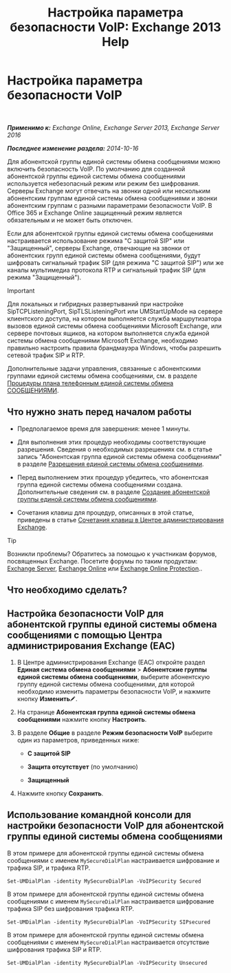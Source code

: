 ﻿---
title: 'Настройка параметра безопасности VoIP: Exchange 2013 Help'
TOCTitle: Настройка параметра безопасности VoIP
ms:assetid: b5335654-c766-4f3f-883c-f31263e1d9c1
ms:mtpsurl: https://technet.microsoft.com/ru-ru/library/Bb201721(v=EXCHG.150)
ms:contentKeyID: 50488897
ms.date: 05/22/2018
mtps_version: v=EXCHG.150
ms.translationtype: MT
---

# Настройка параметра безопасности VoIP

 

_**Применимо к:** Exchange Online, Exchange Server 2013, Exchange Server 2016_

_**Последнее изменение раздела:** 2014-10-16_

Для абонентской группы единой системы обмена сообщениями можно включить безопасность VoIP. По умолчанию для созданной абонентской группы единой системы обмена сообщениями используется небезопасный режим или режим без шифрования. Серверы Exchange могут отвечать на звонки одной или нескольким абонентским группам единой системы обмена сообщениями и звонки абонентским группам с разными параметрами безопасности VoIP. В Office 365 и Exchange Online защищенный режим является обязательным и не может быть отключен.

Если для абонентской группы единой системы обмена сообщениями настраивается использование режима "С защитой SIP" или "Защищенный", серверы Exchange, отвечающие на звонки от абонентских групп единой системы обмена сообщениями, будут шифровать сигнальный трафик SIP (для режима "С защитой SIP") или же каналы мультимедиа протокола RTP и сигнальный трафик SIP (для режима "Защищенный").

> [!IMPORTANT]  
> Для локальных и гибридных развертываний при настройке SipTCPListeningPort, SipTLSListeningPort или UMStartUpMode на сервере клиентского доступа, на котором выполняется служба маршрутизатора вызовов единой системы обмена сообщениями Microsoft Exchange, или сервере почтовых ящиков, на котором выполняется служба единой системы обмена сообщениями Microsoft Exchange, необходимо правильно настроить правила брандмауэра Windows, чтобы разрешить сетевой трафик SIP и RTP.


Дополнительные задачи управления, связанные с абонентскими группами единой системы обмена сообщениями, см. в разделе [Процедуры плана телефонным единой системы обмена СООБЩЕНИЯМИ](um-dial-plan-procedures-exchange-2013-help.md).

## Что нужно знать перед началом работы

  - Предполагаемое время для завершения: менее 1 минуты.

  - Для выполнения этих процедур необходимы соответствующие разрешения. Сведения о необходимых разрешениях см. в статье запись "Абонентская группа единой системы обмена сообщениями" в разделе [Разрешения единой системы обмена сообщениями](unified-messaging-permissions-exchange-2013-help.md).

  - Перед выполнением этих процедур убедитесь, что абонентская группа единой системы обмена сообщениями создана. Дополнительные сведения см. в разделе [Создание абонентской группы единой системы обмена сообщениями](create-a-um-dial-plan-exchange-2013-help.md).

  - Сочетания клавиш для процедур, описанных в этой статье, приведены в статье [Сочетания клавиш в Центре администрирования Exchange](keyboard-shortcuts-in-the-exchange-admin-center-exchange-online-protection-help.md).

> [!TIP]  
> Возникли проблемы? Обратитесь за помощью к участникам форумов, посвященных Exchange. Посетите форумы по таким продуктам: <a href="https://go.microsoft.com/fwlink/p/?linkid=60612">Exchange Server</a>, <a href="https://go.microsoft.com/fwlink/p/?linkid=267542">Exchange Online</a> или <a href="https://go.microsoft.com/fwlink/p/?linkid=285351">Exchange Online Protection</a>..


## Что необходимо сделать?

## Настройка безопасности VoIP для абонентской группы единой системы обмена сообщениями с помощью Центра администрирования Exchange (EAC)

1.  В Центре администрирования Exchange (EAC) откройте раздел **Единая система обмена сообщениями** \> **Абонентские группы единой системы обмена сообщениями**, выберите абонентскую группу единой системы обмена сообщениями, для которой необходимо изменить параметры безопасности VoIP, и нажмите кнопку **Изменить**![Значок редактирования](images/Bb124582.6f53ccb2-1f13-4c02-bea0-30690e6ea71d(EXCHG.150).gif "Значок редактирования").

2.  На странице **Абонентская группа единой системы обмена сообщениями** нажмите кнопку **Настроить**.

3.  В разделе **Общие** в разделе **Режим безопасности VoIP** выберите один из параметров, приведенных ниже:
    
      - **С защитой SIP**
    
      - **Защита отсутствует** (по умолчанию)
    
      - **Защищенный**

4.  Нажмите кнопку **Сохранить**.

## Использование командной консоли для настройки безопасности VoIP для абонентской группы единой системы обмена сообщениями

В этом примере для абонентской группы единой системы обмена сообщениями с именем `MySecureDialPlan` настраивается шифрование и трафика SIP, и трафика RTP.

    Set-UMDialPlan -identity MySecureDialPlan -VoIPSecurity Secured

В этом примере для абонентской группы единой системы обмена сообщениями с именем `MySecureDialPlan` настраивается шифрование трафика SIP без шифрования трафика RTP.

    Set-UMDialPlan -identity MySecureDialPlan -VoIPSecurity SIPsecured

В этом примере для абонентской группы единой системы обмена сообщениями с именем `MySecureDialPlan` настраивается отсутствие шифрования трафика SIP и RTP.

    Set-UMDialPlan -identity MySecureDialPlan -VoIPSecurity Unsecured

